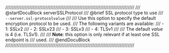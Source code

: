 ////////////////////////////////////////////////////////////////////////////////
/// @startDocuBlock serverSSLProtocol
/// @brief SSL protocol type to use
/// `--server.ssl-protocolvalue`
///
/// Use this option to specify the default encryption protocol to be used.
/// The following variants are available:
/// - 1: SSLv2
/// - 2: SSLv23
/// - 3: SSLv3
/// - 4: TLSv1
///
/// The default *value* is 4 (i.e. TLSv1).
///
/// **Note**: this option is only relevant if at least one SSL endpoint is
/// used.
/// @endDocuBlock
////////////////////////////////////////////////////////////////////////////////